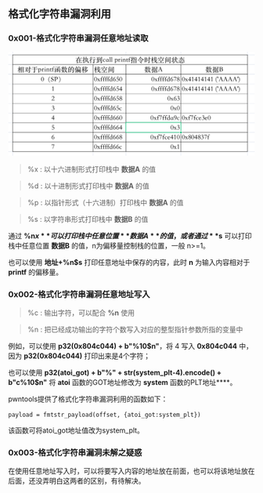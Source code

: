 ## 格式化字符串漏洞利用

### 0x001-格式化字符串漏洞任意地址读取

![](1.png)

> %x : 以十六进制形式打印栈中 **数据A** 的值

> %d : 以十进制形式打印栈中 **数据A** 的值

> %p : 以指针形式（十六进制）打印栈中 **数据A** 的值

> %s : 以字符串形式打印栈中 **数据B** 的值

通过 **%n$x** 可以打印栈中任意位置 **数据A** 的值，或者通过 **%n$s** 可以打印栈中任意位置 **数据B** 的值，n为偏移量控制栈的位置，一般 n>=1。

也可以使用 **地址+%n$s** 打印任意地址中保存的内容，此时 **n** 为输入内容相对于 **printf** 的偏移量。

### 0x002-格式化字符串漏洞任意地址写入

> %c : 输出字符，可以配合 **%n** 使用

> %n : 把已经成功输出的字符个数写入对应的整型指针参数所指的变量中

例如，可以使用 **p32(0x804c044) + b"%10$n"**，将 4 写入 **0x804c044** 中，因为 **p32(0x804c044)** 打印出来是4个字符；

也可以使用 **p32(atoi_got) + b"%" + str(system_plt-4).encode() + b"c%10$n"** 将 **atoi** 函数的GOT地址修改为 **system** 函数的PLT地址****。

pwntools提供了格式化字符串漏洞利用的函数如下：
```
payload = fmtstr_payload(offset, {atoi_got:system_plt})
```

该函数可将atoi_got地址值改为system_plt。

### 0x003-格式化字符串漏洞未解之疑惑

在使用任意地址写入时，可以将要写入内容的地址放在前面，也可以将该地址放在后面，还没弄明白这两者的区别，有待解决。